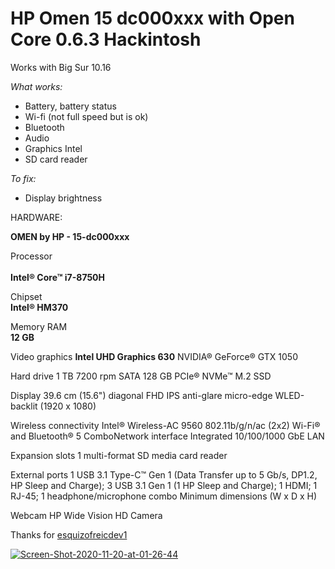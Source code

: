 # HP Omen 15 dc000xxx with Open Core 0.6.3 Hackintosh
Works with Big Sur 10.16


<i>What works:</i>

* Battery, battery status
* Wi-fi (not full speed but is ok)
* Bluetooth
* Audio
* Graphics Intel
* SD card reader



<i>To fix:</i>

* Display brightness




HARDWARE:
	
<b>OMEN by HP - 15-dc000xxx</b> 

Processor</br>	
<b>Intel® Core™ i7-8750H</b>

Chipset</br>
<b>Intel® HM370</b>

Memory RAM</br>
<b>12 GB</b>

Video graphics
<b>Intel UHD Graphics 630</b>
NVIDIA® GeForce® GTX 1050

Hard drive
1 TB 7200 rpm SATA
128 GB PCIe® NVMe™ M.2 SSD

Display
39.6 cm (15.6") diagonal FHD IPS anti-glare micro-edge WLED-backlit (1920 x 1080)

Wireless connectivity
Intel® Wireless-AC 9560 802.11b/g/n/ac (2x2) Wi-Fi® and Bluetooth® 5 ComboNetwork interface
Integrated 10/100/1000 GbE LAN

Expansion slots
1 multi-format SD media card reader

External ports
1 USB 3.1 Type-C™ Gen 1 (Data Transfer up to 5 Gb/s, DP1.2, HP Sleep and Charge); 3 USB 3.1 Gen 1 (1 HP Sleep and Charge); 1 HDMI; 1 RJ-45; 1 headphone/microphone combo
Minimum dimensions (W x D x H)
	
Webcam
HP Wide Vision HD Camera 








Thanks for <a href="https://github.com/esquizofreicdev1">esquizofreicdev1</a>





<a href="https://ibb.co/HTW2tZL"><img src="https://i.ibb.co/LdLPxKD/Screen-Shot-2020-11-20-at-01-26-44.png" alt="Screen-Shot-2020-11-20-at-01-26-44" border="0"></a>






